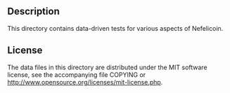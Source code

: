 Description
------------

This directory contains data-driven tests for various aspects of Nefelicoin.

License
--------

The data files in this directory are distributed under the MIT software
license, see the accompanying file COPYING or
http://www.opensource.org/licenses/mit-license.php.

